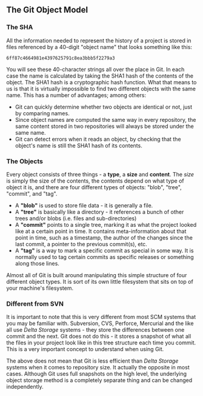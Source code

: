 ## The Git Object Model ##

### The SHA ###

All the information needed to represent the history of a
project is stored in files referenced by a 40-digit "object name" that 
looks something like this:
    
    6ff87c4664981e4397625791c8ea3bbb5f2279a3
    
You will see these 40-character strings all over the place in Git.
In each case the name is calculated by taking the SHA1 hash of the
contents of the object.  The SHA1 hash is a cryptographic hash function.
What that means to us is that it is virtually impossible to find two different
objects with the same name.  This has a number of advantages; among
others:

- Git can quickly determine whether two objects are identical or not,
  just by comparing names.
- Since object names are computed the same way in every repository, the
  same content stored in two repositories will always be stored under
  the same name.
- Git can detect errors when it reads an object, by checking that the
  object's name is still the SHA1 hash of its contents.

### The Objects ###

Every object consists of three things - a **type**, a **size** and **content**.
The _size_ is simply the size of the contents, the contents depend on what
type of object it is, and there are four different types of objects: 
"blob", "tree", "commit", and "tag".

- A **"blob"** is used to store file data - it is generally a file.
- A **"tree"** is basically like a directory - it references a bunch of
    other trees and/or blobs (i.e. files and sub-directories)
- A **"commit"** points to a single tree, marking it as what the project
    looked like at a certain point in time.  It contains meta-information
    about that point in time, such as a timestamp, the author of the changes
    since the last commit, a pointer to the previous commit(s), etc.
- A **"tag"** is a way to mark a specific commit as special in some way.  It
    is normally used to tag certain commits as specific releases or something
    along those lines.

Almost all of Git is built around manipulating this simple structure of four
different object types.  It is sort of its own little filesystem that sits
on top of your machine's filesystem.

### Different from SVN ###

It is important to note that this is very different from most SCM systems
that you may be familiar with.  Subversion, CVS, Perforce, Mercurial and the
like all use _Delta Storage_ systems - they store the differences between one
commit and the next.  Git does not do this - it stores a snapshot of what all
the files in your project look like in this tree structure each time you
commit. This is a very important concept to understand when using Git.

The above does not mean that Git is less efficient than _Delta Storage_
systems when it comes to repository size. It actually the opposite in most
cases. Although Git uses full snapshots on the high level, the underlying object
storage method is a completely separate thing and can be changed independently.
